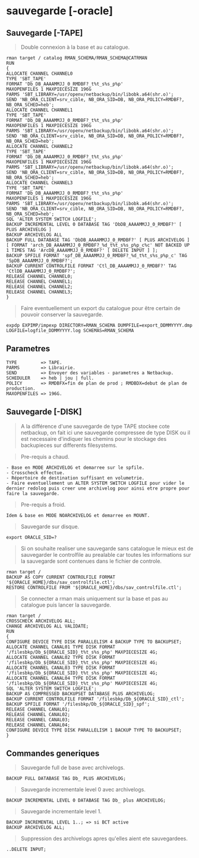 # sauvegarde [-oracle]

## Sauvegarde [-TAPE]

> Double connexion à la base et au catalogue.

```
rman target / catalog RMAN_SCHEMA/RMAN_SCHEMA@CATRMAN
RUN
{
ALLOCATE CHANNEL CHANNEL0
TYPE 'SBT_TAPE'
FORMAT 'Db_DB_AAAAMMJJ_0_RMDBF?_t%t_s%s_p%p'
MAXOPENFILES 1 MAXPIECESIZE 196G
PARMS 'SBT_LIBRARY=/usr/openv/netbackup/bin/libobk.a64(shr.o)';
SEND 'NB_ORA_CLIENT=srv_cible, NB_ORA_SID=DB, NB_ORA_POLICY=RMDBF?, NB_ORA_SCHED=heb';
ALLOCATE CHANNEL CHANNEL1
TYPE 'SBT_TAPE'
FORMAT 'Db_DB_AAAAMMJJ_0_RMDBF?_t%t_s%s_p%p'
MAXOPENFILES 1 MAXPIECESIZE 196G
PARMS 'SBT_LIBRARY=/usr/openv/netbackup/bin/libobk.a64(shr.o)';
SEND 'NB_ORA_CLIENT=srv_cible, NB_ORA_SID=DB, NB_ORA_POLICY=RMDBF?, NB_ORA_SCHED=heb';
ALLOCATE CHANNEL CHANNEL2
TYPE 'SBT_TAPE'
FORMAT 'Db_DB_AAAAMMJJ_0_RMDBF?_t%t_s%s_p%p'
MAXOPENFILES 1 MAXPIECESIZE 196G
PARMS 'SBT_LIBRARY=/usr/openv/netbackup/bin/libobk.a64(shr.o)';
SEND 'NB_ORA_CLIENT=srv_cible, NB_ORA_SID=DB, NB_ORA_POLICY=RMDBF?, NB_ORA_SCHED=heb';
ALLOCATE CHANNEL CHANNEL3
TYPE 'SBT_TAPE'
FORMAT 'Db_DB_AAAAMMJJ_0_RMDBF?_t%t_s%s_p%p'
MAXOPENFILES 1 MAXPIECESIZE 196G
PARMS 'SBT_LIBRARY=/usr/openv/netbackup/bin/libobk.a64(shr.o)';
SEND 'NB_ORA_CLIENT=srv_cible, NB_ORA_SID=DB, NB_ORA_POLICY=RMDBF?, NB_ORA_SCHED=heb';
SQL 'ALTER SYSTEM SWITCH LOGFILE';
BACKUP INCREMENTAL LEVEL 0 DATABASE TAG 'DbDB_AAAAMMJJ_0_RMDBF?' [ PLUS ARCHIVELOG ]
BACKUP ARCHIVELOG ALL
BACKUP FULL DATABASE TAG 'DbDB_AAAAMMJJ_0_RMDBF?' [ PLUS ARCHIVELOG ]
[ FORMAT 'arch_DB_AAAAMMJJ_0_RMDBF?_%d_t%t_s%s_p%p_c%c' NOT BACKED UP 1 TIMES TAG 'ArcDB_AAAAMMJJ_0_RMDBF?' [ DELETE INPUT ] ];
BACKUP SPFILE FORMAT 'spf_DB_AAAAMMJJ_0_RMDBF?_%d_t%t_s%s_p%p_c' TAG 'SpDB_AAAAMMJJ_0_RMDBF?';
BACKUP CURRENT CONTROLFILE FORMAT 'Ctl_DB_AAAAMMJJ_0_RMDBF?' TAG 'CtlDB_AAAAMMJJ_0_RMDBF?';
RELEASE CHANNEL CHANNEL0;
RELEASE CHANNEL CHANNEL1;
RELEASE CHANNEL CHANNEL2;
RELEASE CHANNEL CHANNEL3;
}
```

> Faire eventuellement un export du catalogue pour être certain de pouvoir conserver la sauvegarde.

```
expdp EXPIMP/impexp DIRECTORY=RMAN_SCHEMA DUMPFILE=export_DDMMYYYY.dmp LOGFILE=logfile_DDMMYYYY.log SCHEMAS=RMAN_SCHEMA
```

## Parametres

```
TYPE         => TAPE.
PARMS        => Librairie.
SEND         => Envoyer des variables - parametres a Netbackup.
SCHEDULER    => heb | jou | full.
POLICY       => RMDBFX=fin de plan de prod ; RMDBDX=debut de plan de production.
MAXOPENFILES => 196G.
```

## Sauvegarde [-DISK]

> A la différence d'une sauvegarde de type TAPE stockee cote netbackup, on fait ici une sauvegarde compressee de type DISK ou il est necessaire d'indiquer les chemins pour le stockage des backupieces sur differents filesystems.

> Pre-requis a chaud.

```
- Base en MODE ARCHIVELOG et demarree sur le spfile.
- Crosscheck effectue.
- Répertoire de destination suffisant en volumetrie.
- Faire eventuellement un ALTER SYSTEM SWITCH LOGFILE pour vider le dernier redolog puis creer une archivelog pour ainsi etre propre pour faire la sauvegarde.
```

> Pre-requis a froid.

```
Idem & base en MODE NOARCHIVELOG et demarree en MOUNT.
```

> Sauvegarde sur disque.

```
export ORACLE_SID=?
```

> Si on souhaite realiser une sauvegarde sans catalogue le mieux est de sauvegarder le controlfile au prealable car toutes les informations sur la sauvegarde sont contenues dans le fichier de controle.

```
rman target /
BACKUP AS COPY CURRENT CONTROLFILE FORMAT '${ORACLE_HOME}/dbs/sav_controlfile.ctl';
RESTORE CONTROLFILE FROM '${ORACLE_HOME}/dbs/sav_controlfile.ctl';
```

> Se connecter a rman mais uniquement sur la base et pas au catalogue puis lancer la sauvegarde.

```
rman target /
CROSSCHECK ARCHIVELOG ALL;
CHANGE ARCHIVELOG ALL VALIDATE;
RUN
{
CONFIGURE DEVICE TYPE DISK PARALLELISM 4 BACKUP TYPE TO BACKUPSET;
ALLOCATE CHANNEL CANAL01 TYPE DISK FORMAT '/filesbkp/Db_${ORACLE_SID}_t%t_s%s_p%p' MAXPIECESIZE 4G;
ALLOCATE CHANNEL CANAL02 TYPE DISK FORMAT '/filesbkp/Db_${ORACLE_SID}_t%t_s%s_p%p' MAXPIECESIZE 4G;
ALLOCATE CHANNEL CANAL03 TYPE DISK FORMAT '/filesbkp/Db_${ORACLE_SID}_t%t_s%s_p%p' MAXPIECESIZE 4G;
ALLOCATE CHANNEL CANAL04 TYPE DISK FORMAT '/filesbkp/Db_${ORACLE_SID}_t%t_s%s_p%p' MAXPIECESIZE 4G;
SQL 'ALTER SYSTEM SWITCH LOGFILE';
BACKUP AS COMPRESSED BACKUPSET DATABASE PLUS ARCHIVELOG;
BACKUP CURRENT CONTROLFILE FORMAT '/filesbkp/Db_${ORACLE_SID}_ctl';
BACKUP SPFILE FORMAT '/filesbkp/Db_${ORACLE_SID}_spf';
RELEASE CHANNEL CANAL01;
RELEASE CHANNEL CANAL02;
RELEASE CHANNEL CANAL03;
RELEASE CHANNEL CANAL04;
CONFIGURE DEVICE TYPE DISK PARALLELISM 1 BACKUP TYPE TO BACKUPSET;
}
```

## Commandes generiques

> Sauvegarde full de base avec archivelogs.

```
BACKUP FULL DATABASE TAG Db_ PLUS ARCHIVELOG;
```

> Sauvegarde incrementale level 0 avec archivelogs.

```
BACKUP INCREMENTAL LEVEL 0 DATABASE TAG Db_ plus ARCHIVELOG;
```

> Sauvegarde incrementale level 1.

```
BACKUP INCREMENTAL LEVEL 1..; => si BCT active
BACKUP ARCHIVELOG ALL;
```

> Suppression des archivelogs apres qu'elles aient ete sauvegardees.

```
..DELETE INPUT;
```